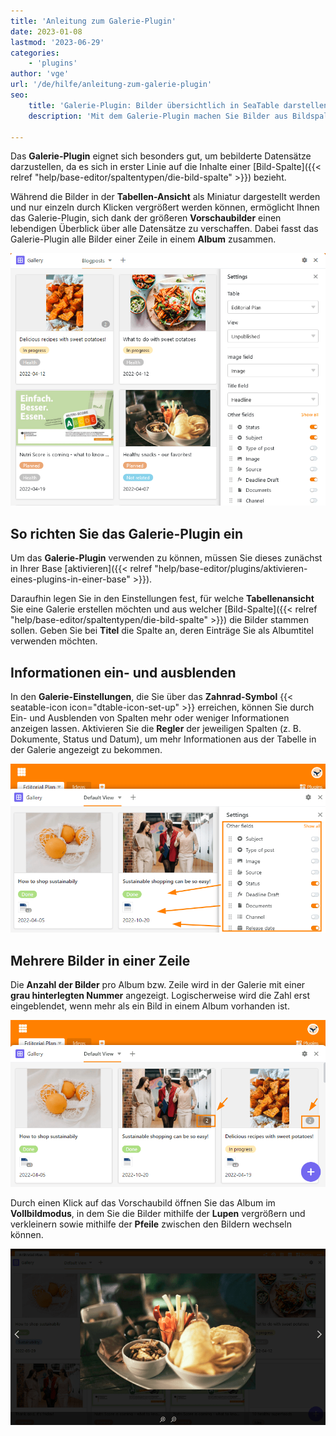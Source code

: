 ```yaml
---
title: 'Anleitung zum Galerie-Plugin'
date: 2023-01-08
lastmod: '2023-06-29'
categories:
    - 'plugins'
author: 'vge'
url: '/de/hilfe/anleitung-zum-galerie-plugin'
seo:
    title: 'Galerie-Plugin: Bilder übersichtlich in SeaTable darstellen'
    description: 'Mit dem Galerie-Plugin machen Sie Bilder aus Bildspalten als Alben sichtbar, sehen Vorschauen und steuern, was im Album erscheint.'

---
```


Das **Galerie-Plugin** eignet sich besonders gut, um bebilderte Datensätze darzustellen, da es sich in erster Linie auf die Inhalte einer [Bild-Spalte]({{< relref "help/base-editor/spaltentypen/die-bild-spalte" >}}) bezieht.

Während die Bilder in der **Tabellen-Ansicht** als Miniatur dargestellt werden und nur einzeln durch Klicken vergrößert werden können, ermöglicht Ihnen das Galerie-Plugin, sich dank der größeren **Vorschaubilder** einen lebendigen Überblick über alle Datensätze zu verschaffen. Dabei fasst das Galerie-Plugin alle Bilder einer Zeile in einem **Album** zusammen.

![Galerie-Plugin](images/Galerie-Plugin.png)

## So richten Sie das Galerie-Plugin ein

Um das **Galerie-Plugin** verwenden zu können, müssen Sie dieses zunächst in Ihrer Base [aktivieren]({{< relref "help/base-editor/plugins/aktivieren-eines-plugins-in-einer-base" >}}).

Daraufhin legen Sie in den Einstellungen fest, für welche **Tabellenansicht** Sie eine Galerie erstellen möchten und aus welcher [Bild-Spalte]({{< relref "help/base-editor/spaltentypen/die-bild-spalte" >}}) die Bilder stammen sollen. Geben Sie bei **Titel** die Spalte an, deren Einträge Sie als Albumtitel verwenden möchten.

## Informationen ein- und ausblenden

In den **Galerie-Einstellungen**, die Sie über das **Zahnrad-Symbol** {{< seatable-icon icon="dtable-icon-set-up" >}} erreichen, können Sie durch Ein- und Ausblenden von Spalten mehr oder weniger Informationen anzeigen lassen. Aktivieren Sie die **Regler** der jeweiligen Spalten (z. B. Dokumente, Status und Datum), um mehr Informationen aus der Tabelle in der Galerie angezeigt zu bekommen.

![](images/galerie-plugin.png)

## Mehrere Bilder in einer Zeile

Die **Anzahl der Bilder** pro Album bzw. Zeile wird in der Galerie mit einer **grau hinterlegten Nummer** angezeigt. Logischerweise wird die Zahl erst eingeblendet, wenn mehr als ein Bild in einem Album vorhanden ist.

![Galerie-Plugin graue Nummer](images/graue-nummer.png)

Durch einen Klick auf das Vorschaubild öffnen Sie das Album im **Vollbildmodus**, in dem Sie die Bilder mithilfe der **Lupen** vergrößern und verkleinern sowie mithilfe der **Pfeile** zwischen den Bildern wechseln können.

![Vollbildmodus im Galerie-Plugin](images/Vollbildmodus-im-Galerie-Plugin.png)
